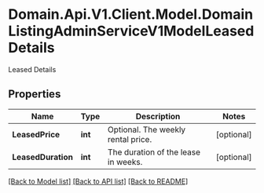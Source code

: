 # Domain.Api.V1.Client.Model.DomainListingAdminServiceV1ModelLeasedDetails
Leased Details
## Properties

Name | Type | Description | Notes
------------ | ------------- | ------------- | -------------
**LeasedPrice** | **int** | Optional. The weekly rental price. | [optional] 
**LeasedDuration** | **int** | The duration of the lease in weeks. | [optional] 

[[Back to Model list]](../README.md#documentation-for-models) [[Back to API list]](../README.md#documentation-for-api-endpoints) [[Back to README]](../README.md)

